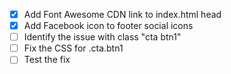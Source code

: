 - [x] Add Font Awesome CDN link to index.html head
- [x] Add Facebook icon to footer social icons
- [ ] Identify the issue with class "cta btn1"
- [ ] Fix the CSS for .cta.btn1
- [ ] Test the fix
